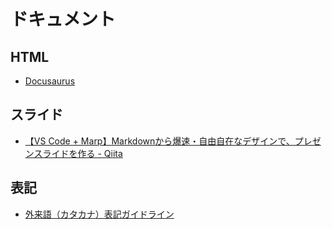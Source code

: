 # ドキュメント

## HTML
- [Docusaurus](https://v2.docusaurus.io/)

## スライド
- [【VS Code + Marp】Markdownから爆速・自由自在なデザインで、プレゼンスライドを作る - Qiita](https://qiita.com/tomo_makes/items/aafae4021986553ae1d8)

## 表記
- [外来語（カタカナ）表記ガイドライン](https://www.jtca.org/standardization/katakana_guide_3_20171222.pdf)
